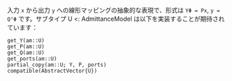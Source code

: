 入力 `x` から出力 `y` への線形マッピングの抽象的な表現で、形式は `YΦ = Px`, `y = QᵀΦ` です。サブタイプ U <: AdmittanceModel は以下を実装することが期待されています：

```
get_Y(am::U)
get_P(am::U)
get_Q(am::U)
get_ports(am::U)
partial_copy(am::U; Y, P, ports)
compatible(AbstractVector{U})
```
